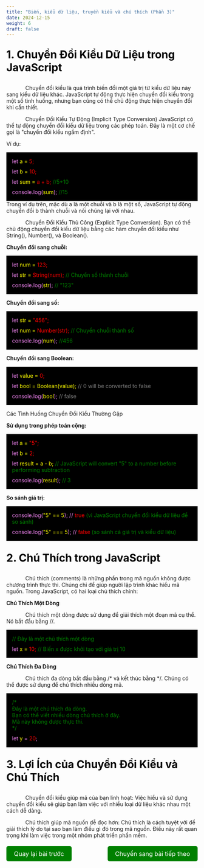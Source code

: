 ```yaml
---
title: "Biến, kiểu dữ liệu, truyền kiểu và chú thích (Phần 3)"
date: 2024-12-15
weight: 6
draft: false
---
```

<p style="font-size: 2em; font-weight: bold; color: black;">1. Chuyển Đổi Kiểu Dữ Liệu trong JavaScript
<p style="text-indent: 50px;">Chuyển đổi kiểu là quá trình biến đổi một giá trị từ kiểu dữ liệu này sang kiểu dữ liệu khác. JavaScript tự động thực hiện chuyển đổi kiểu trong một số tình huống, nhưng bạn cũng có thể chủ động thực hiện chuyển đổi khi cần thiết.
<p style="text-indent: 50px;">Chuyển Đổi Kiểu Tự Động (Implicit Type Conversion) JavaScript có thể tự động chuyển đổi kiểu dữ liệu trong các phép toán. Đây là một cơ chế gọi là "chuyển đổi kiểu ngầm định".

Ví dụ:
<div style="display: flex; flex-direction: column; align-items: flex-start; background-color: black; padding: 10px;">
    <p style="background-color: black; color: violet; display: block; margin: 0; padding: 5px;">let <span style="color: yellow;">a = <span style="color: red;">5;</span></span></p>
    <p style="background-color: black; color: violet; display: block; margin: 0; padding: 5px;">let <span style="color: yellow;">b = <span style="color: red;">10;</span></span></p>
    <p style="background-color: black; color: violet; display: block; margin: 0; padding: 5px;">let <span style="color: yellow;">sum = <span style="color: red;">a + b;</span></span> <span style="color: green;">//5+10</span></p>
    <p style="background-color: black; color: violet; display: block; margin: 0; padding: 5px;">console.log(<span style="color: yellow;">sum</span>); <span style="color: green;">//15</span></p>
</div>
Trong ví dụ trên, mặc dù a là một chuỗi và b là một số, JavaScript tự động chuyển đổi b thành chuỗi và nối chúng lại với nhau.
<p style="text-indent: 50px;">Chuyển Đổi Kiểu Thủ Công (Explicit Type Conversion). Bạn có thể chủ động chuyển đổi kiểu dữ liệu bằng các hàm chuyển đổi kiểu như String(), Number(), và Boolean().

**Chuyển đổi sang chuỗi:**
<div style="display: flex; flex-direction: column; align-items: flex-start; background-color: black; padding: 10px;">
    <p style="background-color: black; color: violet; display: block; margin: 0; padding: 5px;">let <span style="color: yellow;">num = <span style="color: red;">123;</span></span></p>
    <p style="background-color: black; color: violet; display: block; margin: 0; padding: 5px;">let <span style="color: yellow;">str = <span style="color: red;">String(num);</span></span>  <span style="color: green;">// Chuyển số thành chuỗi</span></p>
    <p style="background-color: black; color: violet; display: block; margin: 0; padding: 5px;">console.log(<span style="color: yellow;">str</span>); <span style="color: green;">// "123"</span></p>
</div>

**Chuyển đổi sang số:**

<div style="display: flex; flex-direction: column; align-items: flex-start; background-color: black; padding: 10px;">
    <p style="background-color: black; color: violet; display: block; margin: 0; padding: 5px;">let <span style="color: yellow;">str = <span style="color: red;">"456";</span></span></p>
    <p style="background-color: black; color: violet; display: block; margin: 0; padding: 5px;">let <span style="color: yellow;">num = <span style="color: red;">Number(str);</span></span> <span style="color: green;"> // Chuyển chuỗi thành số</span></p>
    <p style="background-color: black; color: violet; display: block; margin: 0; padding: 5px;">console.log(<span style="color: yellow;">num</span>); <span style="color: green;">//456</span></p>
</div>

**Chuyển đổi sang Boolean:**
<div style="display: flex; flex-direction: column; align-items: flex-start; background-color: black; padding: 10px;">
    <p style="background-color: black; color: violet; display: block; margin: 0; padding: 5px;">let <span style="color: yellow;">value = <span style="color: red;">0;</span></span></p>
    <p style="background-color: black; color: violet; display: block; margin: 0; padding: 5px;">let <span style="color: yellow;">bool = Boolean(<span style="color: yellow;">value</span>);</span>  <span style="color: gray;">// 0 will be converted to false</span></p>
    <p style="background-color: black; color: violet; display: block; margin: 0; padding: 5px;">console.log(<span style="color: yellow;">bool</span>); <span style="color: gray;">// false</span></p>
</div>

Các Tình Huống Chuyển Đổi Kiểu Thường Gặp

**Sử dụng trong phép toán cộng:**

<div style="display: flex; flex-direction: column; align-items: flex-start; background-color: black; padding: 10px;">
    <p style="background-color: black; color: violet; display: block; margin: 0; padding: 5px;">let <span style="color: yellow;">a = <span style="color: red;">"5";</span></span></p>
    <p style="background-color: black; color: violet; display: block; margin: 0; padding: 5px;">let <span style="color: yellow;">b = <span style="color: red;">2;</span></span></p>
    <p style="background-color: black; color: violet; display: block; margin: 0; padding: 5px;">let <span style="color: yellow;">result = a - b;</span> <span style="color: green;">// JavaScript will convert "5" to a number before performing subtraction</span></p>
    <p style="background-color: black; color: violet; display: block; margin: 0; padding: 5px;">console.log(<span style="color: yellow;">result</span>); <span style="color: green;">// 3</span></p>
</div>

**So sánh giá trị:**

<div style="display: flex; flex-direction: column; align-items: flex-start; background-color: black; padding: 10px;">
    <p style="background-color: black; color: violet; display: block; margin: 0; padding: 5px;">console.log(<span style="color: yellow;">"5" == 5</span>);   // <span style="color: red;">true</span> <span style="color: green;">(vì JavaScript chuyển đổi kiểu dữ liệu để so sánh)</span></p>
    <p style="background-color: black; color: violet; display: block; margin: 0; padding: 5px;">console.log(<span style="color: yellow;">"5" === 5</span>);  // <span style="color: red;">false</span> <span style="color: green;">(so sánh cả giá trị và kiểu dữ liệu)</span></p>
</div>

<p style="font-size: 2em; font-weight: bold; color: black;">2. Chú Thích trong JavaScript
<p style="text-indent: 50px;">Chú thích (comments) là những phần trong mã nguồn không được chương trình thực thi. Chúng chỉ để giúp người lập trình khác hiểu mã nguồn. Trong JavaScript, có hai loại chú thích chính:

**Chú Thích Một Dòng**

<p style="text-indent: 50px;">Chú thích một dòng được sử dụng để giải thích một đoạn mã cụ thể. Nó bắt đầu bằng //.
<div style="display: flex; flex-direction: column; align-items: flex-start; background-color: black; padding: 10px;">
    <p style="background-color: black; color: violet; display: block; margin: 0; padding: 5px;"><span style="color: green;">// Đây là một chú thích một dòng</span></p>
    <p style="background-color: black; color: violet; display: block; margin: 0; padding: 5px;">let <span style="color: yellow;">x = <span style="color: red;">10;</span></span> <span style="color: green;">// Biến x được khởi tạo với giá trị 10</span></p>
</div>

**Chú Thích Đa Dòng**

<p style="text-indent: 50px;">Chú thích đa dòng bắt đầu bằng /* và kết thúc bằng */. Chúng có thể được sử dụng để chú thích nhiều dòng mã.
<div style="display: flex; flex-direction: column; align-items: flex-start; background-color: black; padding: 10px;">
    <p style="background-color: black; color: violet; display: block; margin: 0; padding: 5px;">
        <span style="color: green;">/*</span><br>
        <span style="color: green;">    Đây là một chú thích đa dòng.</span><br>
        <span style="color: green;">    Bạn có thể viết nhiều dòng chú thích ở đây.</span><br>
        <span style="color: green;">    Mã này không được thực thi.</span><br>
        <span style="color: green;">*/</span>
    </p>
    <p style="background-color: black; color: violet; display: block; margin: 0; padding: 5px;">
        let <span style="color: yellow;">y</span> = <span style="color: red;">20</span>;
    </p>
</div>
<p style="font-size: 2em; font-weight: bold; color: black;">3. Lợi Ích của Chuyển Đổi Kiểu và Chú Thích
<p style="text-indent: 50px;">Chuyển đổi kiểu giúp mã của bạn linh hoạt: Việc hiểu và sử dụng chuyển đổi kiểu sẽ giúp bạn làm việc với nhiều loại dữ liệu khác nhau một cách dễ dàng.
<p style="text-indent: 50px;">Chú thích giúp mã nguồn dễ đọc hơn: Chú thích là cách tuyệt vời để giải thích lý do tại sao bạn làm điều gì đó trong mã nguồn. Điều này rất quan trọng khi làm việc trong một nhóm phát triển phần mềm.

<div style="display: flex; justify-content: space-between; align-items: center; margin: 20px 0;">
  <a href="https://dinhtanplinh03.github.io/posts/posts5/" style="display: inline-block; padding: 10px 20px; background-color: green; color: white; text-decoration: none; border-radius: 5px; font-size: 16px;">Quay lại bài trước</a>
  <a href="https://dinhtanplinh03.github.io/posts/posts7/" style="display: inline-block; padding: 10px 20px; background-color: green; color: white; text-decoration: none; border-radius: 5px; font-size: 16px;">Chuyển sang bài tiếp theo</a>
</div>